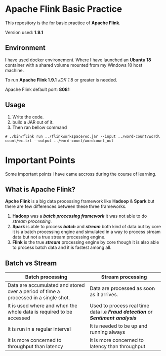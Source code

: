# Apache Flink Basic Practice

This repository is the for basic practice of **Apache Flink**. 

Version used: **1.9.1**


## Environment
I have used docker environement. Where I have launched an **Ubuntu 18** container with a shared volume mounted from my Windows 10 host machine.

To run **Apache Flink 1.9.1** *JDK 1.8* or greater is needed.

Apache Flink default port: **8081**

## Usage

 1. Write the code.
 2. build a JAR out of it.
 3. Then ran bellow command

`# ./bin/flink run ../flinkworkspace/wc.jar --input ../word-count/word\ count/wc.txt --output ../word-count/wordcount_out`

# Important Points

Some important points I have came accross during the course of learning.

## What is Apache Flink?
**Apche Flink** is a big data processing framework like **Hadoop** & **Spark** but there are few differences between these three frameworks.

 1. **Hadoop** was a ***batch processing framework*** it was not able to do *stream processing*.
 2. **Spark** is able to process ***batch*** and ***stream*** both kind of data but by core it is a batch processing engine and simulated in a way to process stream data but not a true stream processing engine.
 3. **Flink** is the true ***stream*** processing engine by core though it is also able to process batch data and it is fastest among all.

## Batch vs Stream

|Batch processing|Stream processing  |
|--|--|
| Data are accumulated and stored over a period of time a processed in a single shot. | Data are processed as soon as it arrives. |
|It is used where and when the whole data is required to be accessed|Used to process real time data i.e ***Fraud detection*** or ***Sentiment analysis***|
|It is run in a regular interval|It is needed to be up and running always|
|It is more concerned to throughput than latency|It is more concerned to latency than throughput|


